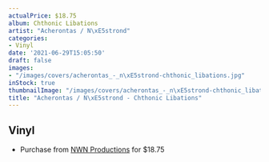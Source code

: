 ```yaml
---
actualPrice: $18.75
album: Chthonic Libations
artist: "Acherontas / N\xE5strond"
categories:
- Vinyl
date: '2021-06-29T15:05:50'
draft: false
images:
- "/images/covers/acherontas_-_n\xE5strond-chthonic_libations.jpg"
inStock: true
thumbnailImage: "/images/covers/acherontas_-_n\xE5strond-chthonic_libations-thumb.jpg"
title: "Acherontas / N\xE5strond - Chthonic Libations"
---
```


## Vinyl
* Purchase from [NWN Productions](http://shop.nwnprod.com/index.php?route=product/product&path=75&product_id=8919&sort=pd.name&order=ASC) for $18.75
